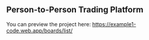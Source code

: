 ## Person-to-Person Trading Platform

You can preview the project here:
https://example1-code.web.app/boards/list/
